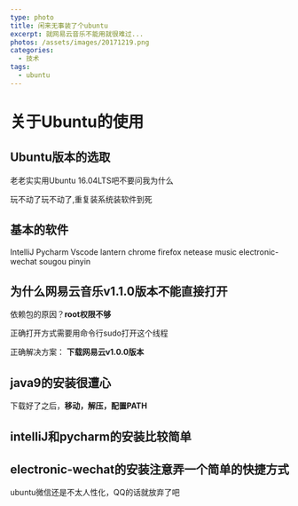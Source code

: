```yaml
---
type: photo
title: 闲来无事装了个ubuntu
excerpt: 就网易云音乐不能用就很难过...
photos: /assets/images/20171219.png
categories:
  - 技术
tags:
  - ubuntu
---
```

# 关于Ubuntu的使用

## Ubuntu版本的选取

老老实实用Ubuntu 16.04LTS吧不要问我为什么

玩不动了玩不动了,重复装系统装软件到死

## 基本的软件

  IntelliJ
  Pycharm
  Vscode
  lantern
  chrome
  firefox
  netease music
  electronic-wechat
  sougou pinyin

## 为什么网易云音乐v1.1.0版本不能直接打开

依赖包的原因？**root权限不够**

正确打开方式需要用命令行sudo打开这个线程

正确解决方案： **下载网易云v1.0.0版本**

## java9的安装很遭心

下载好了之后，**移动，解压，配置PATH**

## intelliJ和pycharm的安装比较简单

## electronic-wechat的安装注意弄一个简单的快捷方式

ubuntu微信还是不太人性化，QQ的话就放弃了吧
